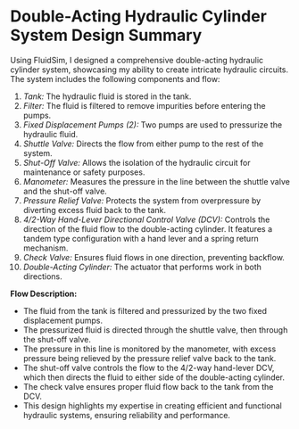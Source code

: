 # Double-Acting Hydraulic Cylinder System Design Summary

Using FluidSim, I designed a comprehensive double-acting hydraulic cylinder system, showcasing my ability to create intricate hydraulic circuits. The system includes the following components and flow:

1. *Tank:* The hydraulic fluid is stored in the tank.
2. *Filter:* The fluid is filtered to remove impurities before entering the pumps.
3. *Fixed Displacement Pumps (2):* Two pumps are used to pressurize the hydraulic fluid.
4. *Shuttle Valve:* Directs the flow from either pump to the rest of the system.
5. *Shut-Off Valve:* Allows the isolation of the hydraulic circuit for maintenance or safety purposes.
6. *Manometer:* Measures the pressure in the line between the shuttle valve and the shut-off valve.
7. *Pressure Relief Valve:* Protects the system from overpressure by diverting excess fluid back to the tank.
8. *4/2-Way Hand-Lever Directional Control Valve (DCV):* Controls the direction of the fluid flow to the double-acting cylinder. It features a tandem type configuration with a hand lever and a spring return mechanism.
9. *Check Valve:* Ensures fluid flows in one direction, preventing backflow.
10. *Double-Acting Cylinder:* The actuator that performs work in both directions.

**Flow Description:**

- The fluid from the tank is filtered and pressurized by the two fixed displacement pumps.
- The pressurized fluid is directed through the shuttle valve, then through the shut-off valve.
- The pressure in this line is monitored by the manometer, with excess pressure being relieved by the pressure relief valve back to the tank.
- The shut-off valve controls the flow to the 4/2-way hand-lever DCV, which then directs the fluid to either side of the double-acting cylinder.
- The check valve ensures proper fluid flow back to the tank from the DCV.
- This design highlights my expertise in creating efficient and functional hydraulic systems, ensuring reliability and performance.